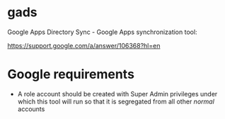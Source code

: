 # gads
Google Apps Directory Sync - Google Apps synchronization tool:

https://support.google.com/a/answer/106368?hl=en

# Google requirements
* A role account should be created with Super Admin privileges under which this
  tool will run so that it is segregated from all other *normal* accounts
